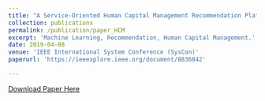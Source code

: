 ```yaml
---
title: "A Service-Oriented Human Capital Management Recommendation Platform"
collection: publications
permalink: /publication/paper_HCM
excerpt: 'Machine Learning, Recommendation, Human Capital Management.'
date: 2019-04-08
venue: 'IEEE International System Conference (SysCon)'
paperurl: 'https://ieeexplore.ieee.org/document/8836842'

---
```

[Download Paper Here](https://ieeexplore.ieee.org/document/8836842)
<!-- Recommended citation: Your Name, You. (2009). "Paper Title Number 1." <i>Journal 1</i>. 1(1). -->
